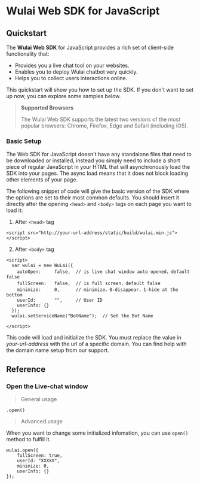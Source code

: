 # Wulai Web SDK for JavaScript

## Quickstart

The **Wulai Web SDK** for JavaScript provides a rich set of client-side functionality that: 

- Provides you a live chat tool on your websites.
- Enables you to deploy Wulai chatbot very quickly.
- Helps you to collect users interactions online.

This quickstart will show you how to set up the SDK. If you don't want to set up now, you can explore some samples below.

>**Supported Browsers**
>
>The Wulai Web SDK supports the latest two versions of the most popular browsers: Chrome, Firefox, Edge and Safari (including iOS).

### Basic Setup

The Web SDK for JavaScript doesn't have any standalone files that need to be downloaded or installed, instead you simply need to include a short piece of regular JavaScript in your HTML that will asynchronously load the SDK into your pages. The async load means that it does not block loading other elements of your page.

The following snippet of code will give the basic version of the SDK where the options are set to their most common defaults. You should insert it directly after the opening `<head>` and `<body>` tags on each page you want to load it:

1. After `<head>` tag

```
<script src="http://your-url-address/static/build/wulai.min.js"></script>
```

2. After `<body>` tag

```
<script>
  var wulai = new WuLai({
    autoOpen:     false,  // is live chat window auto opened，default false
    fullScreen:   false,  // is full screen，default false
    minimize:     0,      // minimize，0-disappear，1-hide at the bottom
    userId:       "",     // User ID
    userInfo: {}
  });
  wulai.setServiceName("BotName");  // Set the Bot Name

</script>
```

This code will load and initialize the SDK. You must replace the value in *your-url-address* with the url of a specific domain. You can find help with the domain name setup from our support.

## Reference

### Open the Live-chat window

> General usage

`.open()`

> Advanced usage

When you want to change some initialized infomation, you can use `open()` method to fulfill it.

```
wulai.open({
    fullScreen: true,
    userId: "XXXXX",
    minimize: 0,
    userInfo: {}
});
```
